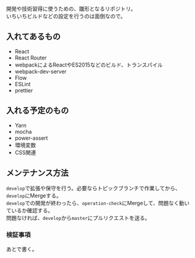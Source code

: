 開発や技術習得に使うための、雛形となるリポジトリ。  
いちいちビルドなどの設定を行うのは面倒なので。

## 入れてあるもの

- React
- React Router
- webpackによるReactやES2015などのビルド、トランスパイル
- webpack-dev-server
- Flow
- ESLint
- prettier


## 入れる予定のもの

- Yarn
- mocha
- power-assert
- 環境変数
- CSS関連

## メンテナンス方法

`develop`で拡張や保守を行う。必要ならトピックブランチで作業してから、`develop`にMergeする。  
`develop`での開発が終わったら、`operation-check`にMergeして、問題なく動いているか確認する。  
問題なければ、`develop`から`master`にプルリクエストを送る。

### 検証事項

あとで書く。

